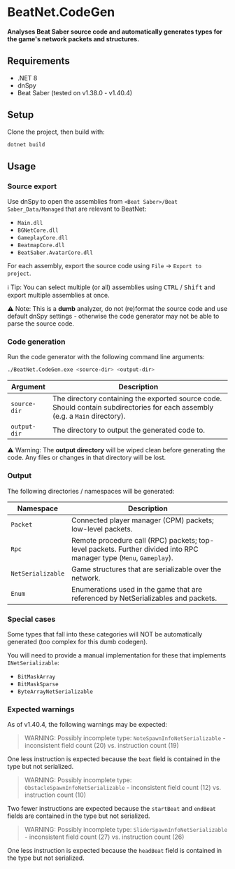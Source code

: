 ﻿# BeatNet.CodeGen
**Analyses Beat Saber source code and automatically generates types for the game's network packets and structures.** 

## Requirements
- .NET 8
- dnSpy
- Beat Saber (tested on v1.38.0 - v1.40.4)

## Setup
Clone the project, then build with:

```bash
dotnet build
```

## Usage

### Source export
Use dnSpy to open the assemblies from `<Beat Saber>/Beat Saber_Data/Managed` that are relevant to BeatNet:

- `Main.dll`
- `BGNetCore.dll`
- `GameplayCore.dll`
- `BeatmapCore.dll`
- `BeatSaber.AvatarCore.dll`

For each assembly, export the source code using `File` → `Export to project`.

ℹ️ Tip: You can select multiple (or all) assemblies using <kbd>CTRL</kbd> / <kbd>Shift</kbd> and export multiple assemblies at once. 

⚠️ Note: This is a **dumb** analyzer, do not (re)format the source code and use default dnSpy settings - otherwise the code generator may not be able to parse the source code.

### Code generation
Run the code generator with the following command line arguments:

```bash
./BeatNet.CodeGen.exe <source-dir> <output-dir>
```

| Argument     | Description                                                                                                                   |
|--------------|-------------------------------------------------------------------------------------------------------------------------------|
| `source-dir` | The directory containing the exported source code. Should contain subdirectories for each assembly (e.g. a `Main` directory). |
| `output-dir` | The directory to output the generated code to.                                                                                |


⚠️ Warning: The **output directory** will be wiped clean before generating the code. Any files or changes in that directory will be lost.

### Output
The following directories / namespaces will be generated:

| Namespace          | Description                                                                                                         |
|--------------------|---------------------------------------------------------------------------------------------------------------------|
| `Packet`           | Connected player manager (CPM) packets; low-level packets.                                                          |
| `Rpc`              | Remote procedure call (RPC) packets; top-level packets. Further divided into RPC manager type (`Menu`, `Gameplay`). |
| `NetSerializable`  | Game structures that are serializable over the network.                                                             |
| `Enum`             | Enumerations used in the game that are referenced by NetSerializables and packets.                                  |

### Special cases
Some types that fall into these categories will NOT be automatically generated (too complex for this dumb codegen).

You will need to provide a manual implementation for these that implements `INetSerializable`:

- `BitMaskArray`
- `BitMaskSparse`
- `ByteArrayNetSerializable`

### Expected warnings
As of v1.40.4, the following warnings may be expected:

> WARNING: Possibly incomplete type: `NoteSpawnInfoNetSerializable` - inconsistent field count (20) vs. instruction count (19)

One less instruction is expected because the `beat` field is contained in the type but not serialized.

> WARNING: Possibly incomplete type: `ObstacleSpawnInfoNetSerializable` - inconsistent field count (12) vs. instruction count (10)

Two fewer instructions are expected because the `startBeat` and `endBeat` fields are contained in the type but not serialized.

> WARNING: Possibly incomplete type: `SliderSpawnInfoNetSerializable` - inconsistent field count (27) vs. instruction count (26)

One less instruction is expected because the `headBeat` field is contained in the type but not serialized.